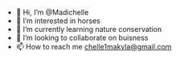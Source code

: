- 👋 Hi, I’m @Madichelle
- 👀 I’m interested in horses
- 🌱 I’m currently learning nature conservation
- 💞️ I’m looking to collaborate on buisness
- 📫 How to reach me chelle1makyla@gmail.com

<!---
Madichelle/Madichelle is a ✨ special ✨ repository because its `README.md` (this file) appears on your GitHub profile.
You can click the Preview link to take a look at your changes.
--->
